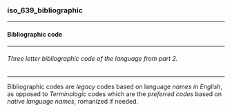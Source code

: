 ### iso_639_bibliographic



------
#### Bibliographic code



------
###### Three letter bibliographic code of the language from part 2.



------
Bibliographic codes are *legacy* codes based on language *names in English*, as opposed to *Terminologic* codes which are the *preferred codes* based on *native language names*, romanized if needed.